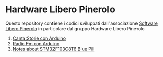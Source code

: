 # Hardware Libero Pinerolo 

Questo repository contiene i codici sviluppati dall'associazione [Software Libero Pinerolo](https://www.softwareliberopinerolo.org) in particolare dal gruppo Hardware Libero Pinerolo 

1. [Canta Storie con Arduino ](https://github.com/hardwareliberopinerolo/CantaStorie)
2. [Radio Fm con Arduino](https://github.com/hardwareliberopinerolo/RadioFM)
3. [Notes about STM32F103C8T6 Blue Pill](https://github.com/hardwareliberopinerolo/hardwareliberopinerolo.github.io/blob/master/Pages/BluePill.md)



